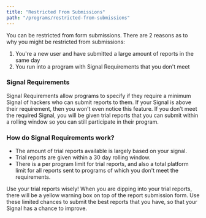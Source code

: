 ```yaml
---
title: "Restricted From Submissions"
path: "/programs/restricted-from-submissions"
---
```


You can be restricted from form submissions. There are 2 reasons as to why you might be restricted from submissions:
1) You're a new user and have submitted a large amount of reports in the same day
2) You run into a program with Signal Requirements that you don't meet

### Signal Requirements
Signal Requirements allow programs to specify if they require a minimum Signal of hackers who can submit reports to them. If your Signal is above their requirement, then you won’t even notice this feature. If you don’t meet the required Signal, you will be given trial reports that you can submit within a rolling window so you can still participate in their program.

### How do Signal Requirements work?
* The amount of trial reports available is largely based on your signal.
* Trial reports are given within a 30 day rolling window.
* There is a per program limit for trial reports, and also a total platform limit for all reports sent to programs of which you don't meet the requirements.

Use your trial reports wisely! When you are dipping into your trial reports, there will be a yellow warning box on top of the report submission form. Use these limited chances to submit the best reports that you have, so that your Signal has a chance to improve.
